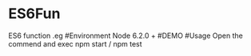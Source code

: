 # ES6Fun
ES6 function .eg
#Environment
Node 6.2.0 +
#DEMO
#Usage
Open the commend and exec npm start / npm test

